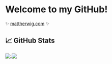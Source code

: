 # Welcome to my GitHub!

✨ [mattherwig.com](https://mattherwig.com) ✨

## &#x1f4c8; GitHub Stats

<a href="https://github.com/mattherwig">
  <img align="center" src="https://github-readme-stats.vercel.app/api/top-langs/?username=mattherwig&hide=html&langs_count=3" />
</a>

<a href="https://github.com/mattherwig">
  <img align="center" src="https://github-readme-stats.vercel.app/api?username=mattherwig&show_icons=true&line_height=27&count_private=true" />
</a>
